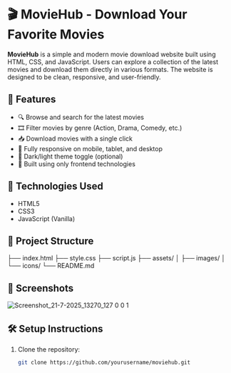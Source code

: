 # 🎬 MovieHub - Download Your Favorite Movies

**MovieHub** is a simple and modern movie download website built using HTML, CSS, and JavaScript. Users can explore a collection of the latest movies and download them directly in various formats. The website is designed to be clean, responsive, and user-friendly.

## 🌟 Features

- 🔍 Browse and search for the latest movies
- 🎞️ Filter movies by genre (Action, Drama, Comedy, etc.)
- 📥 Download movies with a single click
- 📱 Fully responsive on mobile, tablet, and desktop
- 🌙 Dark/light theme toggle (optional)
- 🧩 Built using only frontend technologies

## 🚀 Technologies Used

- HTML5
- CSS3
- JavaScript (Vanilla)

## 📁 Project Structure

├── index.html
├── style.css
├── script.js
├── assets/
│ ├── images/
│ └── icons/
└── README.md

## 📸 Screenshots

![Screenshot_21-7-2025_13270_127 0 0 1](https://github.com/user-attachments/assets/abb6afbb-866c-4b20-843b-f56256eddcfc)


## 🛠️ Setup Instructions

1. Clone the repository:
   ```bash
   git clone https://github.com/yourusername/moviehub.git
